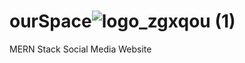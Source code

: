   # ourSpace![logo_zgxqou (1)](https://user-images.githubusercontent.com/45349730/138401600-0d4be6ca-b005-49fb-b157-dc6ce252ba40.png)

  
  MERN Stack Social Media Website
  
  
  
